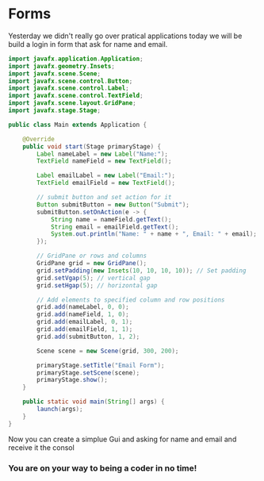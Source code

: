 # Forms

Yesterday we didn't really go over pratical applications today we will be build a login in form that ask for name and email.

```java
import javafx.application.Application;
import javafx.geometry.Insets;
import javafx.scene.Scene;
import javafx.scene.control.Button;
import javafx.scene.control.Label;
import javafx.scene.control.TextField;
import javafx.scene.layout.GridPane;
import javafx.stage.Stage;

public class Main extends Application {

    @Override
    public void start(Stage primaryStage) {
        Label nameLabel = new Label("Name:");
        TextField nameField = new TextField();

        Label emailLabel = new Label("Email:");
        TextField emailField = new TextField();

        // submit button and set action for it
        Button submitButton = new Button("Submit");
        submitButton.setOnAction(e -> {
            String name = nameField.getText();
            String email = emailField.getText();
            System.out.println("Name: " + name + ", Email: " + email);
        });

        // GridPane or rows and columns
        GridPane grid = new GridPane();
        grid.setPadding(new Insets(10, 10, 10, 10)); // Set padding 
        grid.setVgap(5); // vertical gap
        grid.setHgap(5); // horizontal gap

        // Add elements to specified column and row positions
        grid.add(nameLabel, 0, 0);
        grid.add(nameField, 1, 0);
        grid.add(emailLabel, 0, 1);
        grid.add(emailField, 1, 1);
        grid.add(submitButton, 1, 2);

        Scene scene = new Scene(grid, 300, 200);

        primaryStage.setTitle("Email Form");
        primaryStage.setScene(scene);
        primaryStage.show();
    }

    public static void main(String[] args) {
        launch(args);
    }
}

```
Now you can create a simplue Gui and asking for name and email and receive it the consol
### You are on your way to being a coder in no time!
